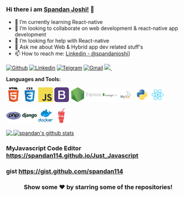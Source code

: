 ### Hi there i am [Spandan Joshi!](https://spandan114.github.io/spandanjoshi-portfolio/) 👋

- 🌱 I’m currently learning React-native
- 👯 I’m looking to collaborate on web development & react-native app development
- 🤔 I’m looking for help with React-native
- 💬 Ask me about Web & Hybrid app dev related stuff's
- 📫 How to reach me: [Linkedin - @spandanjoshi](https://www.linkedin.com/in/spandan-joshi-39ba94171/)]

[![Github](https://img.shields.io/badge/-Github-000?style=flat&logo=Github&logoColor=white)](https://github.com/spandan114)
[![Linkedin](https://img.shields.io/badge/-LinkedIn-blue?style=flat&logo=Linkedin&logoColor=white)](https://www.linkedin.com/in/spandan-joshi-39ba94171/)
[![Teigram](https://img.shields.io/badge/-Telegram-white?style=flat&logo=Telegram&logoColor=white)](https://web.telegram.org/)
[![Gmail](https://img.shields.io/badge/-Gmail-c14438?style=flat&logo=Gmail&logoColor=white)](mailto:spandanj685@gmail.com)
<a href="https://wa.me/9348982470?text=Hi Job">
  <img src="https://img.shields.io/badge/WHATSAPP-%2325D366.svg?&style=flat-square&logo=whatsapp&logoColor=white" />
</a>
&nbsp;


**Languages and Tools:**  

<code><img height="40" src="https://raw.githubusercontent.com/github/explore/80688e429a7d4ef2fca1e82350fe8e3517d3494d/topics/html/html.png"></code>
<code><img height="40" src="https://raw.githubusercontent.com/github/explore/80688e429a7d4ef2fca1e82350fe8e3517d3494d/topics/css/css.png"></code>
<code><img height="40" src="https://raw.githubusercontent.com/github/explore/80688e429a7d4ef2fca1e82350fe8e3517d3494d/topics/javascript/javascript.png"></code>
<code><img height="40" src="https://raw.githubusercontent.com/github/explore/80688e429a7d4ef2fca1e82350fe8e3517d3494d/topics/bootstrap/bootstrap.png"></code>
<code><img height="40" src="https://raw.githubusercontent.com/github/explore/80688e429a7d4ef2fca1e82350fe8e3517d3494d/topics/nodejs/nodejs.png"></code> 
<code><img height="40" src="https://raw.githubusercontent.com/github/explore/80688e429a7d4ef2fca1e82350fe8e3517d3494d/topics/express/express.png"></code>
<code><img height="40" src="https://raw.githubusercontent.com/github/explore/80688e429a7d4ef2fca1e82350fe8e3517d3494d/topics/mongodb/mongodb.png"></code>
<code><img height="40" src="https://raw.githubusercontent.com/github/explore/80688e429a7d4ef2fca1e82350fe8e3517d3494d/topics/mysql/mysql.png"></code>
<code><img height="40" src="https://raw.githubusercontent.com/github/explore/80688e429a7d4ef2fca1e82350fe8e3517d3494d/topics/python/python.png"></code>
<code><img height="40" src="https://raw.githubusercontent.com/github/explore/80688e429a7d4ef2fca1e82350fe8e3517d3494d/topics/react/react.png"></code>  

<code><img height="40" src="https://raw.githubusercontent.com/github/explore/80688e429a7d4ef2fca1e82350fe8e3517d3494d/topics/php/php.png"></code>
<code><img height="40" src="https://raw.githubusercontent.com/github/explore/80688e429a7d4ef2fca1e82350fe8e3517d3494d/topics/django/django.png"></code>
<code><img height="40" src="https://raw.githubusercontent.com/github/explore/80688e429a7d4ef2fca1e82350fe8e3517d3494d/topics/docker/docker.png"></code>
<code><img height="40" src="https://raw.githubusercontent.com/github/explore/80688e429a7d4ef2fca1e82350fe8e3517d3494d/topics/gulp/gulp.png"></code>


<a href="https://github.com/spandan114">
  <img align="center" src="https://github-readme-stats.vercel.app/api/top-langs/?username=spandan114&theme=light&hide_langs_below=1" />
</a>
<a href="https://github.com/spandan114">
 <img align="center" src="https://github-readme-stats.vercel.app/api?username=spandan114&show_icons=true&theme=light&line_height=27" alt="spandan's github stats"/>
</a>

### MyJavascript Code Editor  <a href="https://spandan114.github.io/Just_Javascript/">https://spandan114.github.io/Just_Javascript</a>
### gist  <a href="https://gist.github.com/spandan114">https://gist.github.com/spandan114</a>


<div align="center">
  
### Show some ❤️ by starring some of the repositories!

</div>
